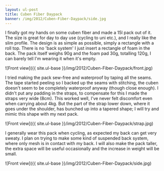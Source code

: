 ```yaml
---
layout: ul-post
title: Cuben Fiber Daypack
banner: /img/2012/Cuben-Fiber-Daypack/side.jpg
---
```


I finally got my hands on some cuben fiber and made a 15l pack out of it. The size is great for day to day use (cycling to uni etc.), and I really like the slim profile. The design is as simple as possible, simply a rectangle with a roll top. There is no 'back system' I just insert a rectangle of foam in the back. The pack itself weighs 90g and the foam pad 30g, totalling 120g, I can barely tell I'm wearing it when it's empty.

![Front view]({{ site.ul-base }}/img/2012/Cuben-Fiber-Daypack/front.jpg)

<!--more-->

I tried making the pack sew-free and waterproof by taping all the seams. The tape started peeling so I backed up the seams with stitching, the cuben doesn't seem to be completely waterproof anyway (though close enough). I didn't put any padding in the straps, to compensate for this I made the straps very wide (8cm). This worked well, I've never felt discomfort even when carrying about 4kg. But the part of the strap lower down, where it goes under the shoulder, has bunched up into a tapered shape; I will try and mimic this shape with my next pack.

![Front view]({{ site.ul-base }}/img/2012/Cuben-Fiber-Daypack/strap.jpg)

I generally wear this pack when cycling, as expected my back can get very sweaty. I plan on trying to make some kind of suspended back system, where only mesh is in contact with my back. I will also make the pack taller, the extra space will be useful occasionally and the increase in weight will be small.

![Front view]({{ site.ul-base }}/img/2012/Cuben-Fiber-Daypack/side.jpg)
